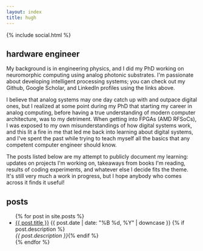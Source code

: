 ```yaml
---
layout: index
title: hugh
---
```


<!-- # hugh -->
{% include social.html %}

## hardware engineer

<div></div>

My background is in engineering physics, and I did my PhD working on neuromorphic computing using analog photonic substrates. I'm passionate about developing intelligent processing systems; you can check out my Github, Google Scholar, and LinkedIn profiles using the links above.

I believe that analog systems may one day catch up with and outpace digital ones, but I realized at some point during my PhD that starting my career in analog computing, before having a true understanding of modern computer architecture, was to my detriment. When getting into FPGAs (AMD RFSoCs), I was exposed to my own misunderstandings of how digital systems work, and this lit a fire in me that led me back into learning about digital systems, and I've spent the past while trying to teach myself all the basics that any competent computer engineer should know.

The posts listed below are my attempt to publicly document my learning: updates on projects I'm working on, takeaways from books I'm reading, results of coding experiments, and whatever else I decide fits the theme. It's still very much a work in progress, but I hope anybody who comes across it finds it useful!

<!-- I'm still pretty bullish on analog computing in the long run, because my strong intuition is that the fundamental efficiency of analog hardware will eventually win out as we strive to make ever more intelligent and adaptable systems that consume less and less power, but in the meantime the picture is more murky. -->
 <!-- but I think asynchronous hybrid computers (analog + digital) are a really exciting avenue for the development of autonomous intelligent systems. -->


## posts
<ul class="posts-list">
{% for post in site.posts %}
<li>
  <span class="post-title">
    <a href="{{ post.url | relative_url }}">{{ post.title }}</a>
  </span>
  <span class="post-date">
  {{ post.date | date: "%B %d, %Y" | downcase }}
  </span>
  {% if post.description %}
  <br><em>{{ post.description }}</em>{% endif %}
</li>
{% endfor %}
</ul>
<!-- 
## bullet journal
currently I'm thinking about the best ways to implement intelligent learning systems in hardware. the ideas in this bullet journal are anywhere 

-  -->